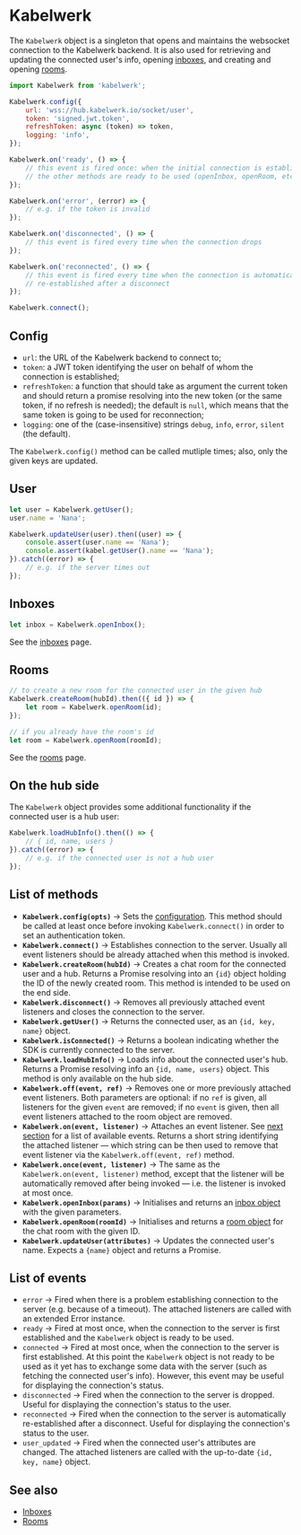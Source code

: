 # Kabelwerk

The `Kabelwerk` object is a singleton that opens and maintains the websocket connection to the Kabelwerk backend. It is also used for retrieving and updating the connected user's info, opening [inboxes](./inboxes.md), and creating and opening [rooms](./rooms.md).

```js
import Kabelwerk from 'kabelwerk';

Kabelwerk.config({
    url: 'wss://hub.kabelwerk.io/socket/user',
    token: 'signed.jwt.token',
    refreshToken: async (token) => token,
    logging: 'info',
});

Kabelwerk.on('ready', () => {
    // this event is fired once: when the initial connection is established and
    // the other methods are ready to be used (openInbox, openRoom, etc.)
});

Kabelwerk.on('error', (error) => {
    // e.g. if the token is invalid
});

Kabelwerk.on('disconnected', () => {
    // this event is fired every time when the connection drops
});

Kabelwerk.on('reconnected', () => {
    // this event is fired every time when the connection is automatically
    // re-established after a disconnect
});

Kabelwerk.connect();
```


## Config

- `url`: the URL of the Kabelwerk backend to connect to;
- `token`: a JWT token identifying the user on behalf of whom the connection is established;
- `refreshToken`: a function that should take as argument the current token and should return a promise resolving into the new token (or the same token, if no refresh is needed); the default is `null`, which means that the same token is going to be used for reconnection;
- `logging`: one of the (case-insensitive) strings `debug`, `info`, `error`, `silent` (the default).

The `Kabelwerk.config()` method can be called mutliple times; also, only the given keys are updated.


## User

```js
let user = Kabelwerk.getUser();
user.name = 'Nana';

Kabelwerk.updateUser(user).then((user) => {
    console.assert(user.name == 'Nana');
    console.assert(kabel.getUser().name == 'Nana');
}).catch((error) => {
    // e.g. if the server times out
});
```


## Inboxes

```js
let inbox = Kabelwerk.openInbox();
```

See the [inboxes](./inboxes.md) page.


## Rooms

```js
// to create a new room for the connected user in the given hub
Kabelwerk.createRoom(hubId).then(({ id }) => {
    let room = Kabelwerk.openRoom(id);
});

// if you already have the room's id
let room = Kabelwerk.openRoom(roomId);
```

See the [rooms](./rooms.md) page.


## On the hub side

The `Kabelwerk` object provides some additional functionality if the connected user is a hub user:

```js
Kabelwerk.loadHubInfo().then(() => {
    // { id, name, users }
}).catch((error) => {
    // e.g. if the connected user is not a hub user
});
```


## List of methods

- **`Kabelwerk.config(opts)`** → Sets the [configuration](#config). This method should be called at least once before invoking `Kabelwerk.connect()` in order to set an authentication token.
- **`Kabelwerk.connect()`** → Establishes connection to the server. Usually all event listeners should be already attached when this method is invoked.
- **`Kabelwerk.createRoom(hubId)`** → Creates a chat room for the connected user and a hub. Returns a Promise resolving into an `{id}` object holding the ID of the newly created room. This method is intended to be used on the end side.
- **`Kabelwerk.disconnect()`** → Removes all previously attached event listeners and closes the connection to the server.
- **`Kabelwerk.getUser()`** → Returns the connected user, as an `{id, key, name}` object.
- **`Kabelwerk.isConnected()`** → Returns a boolean indicating whether the SDK is currently connected to the server.
- **`Kabelwerk.loadHubInfo()`** → Loads info about the connected user's hub. Returns a Promise resolving info an `{id, name, users}` object. This method is only available on the hub side.
- **`Kabelwerk.off(event, ref)`** → Removes one or more previously attached event listeners. Both parameters are optional: if no `ref` is given, all listeners for the given `event` are removed; if no `event` is given, then all event listeners attached to the room object are removed.
- **`Kabelwerk.on(event, listener)`** → Attaches an event listener. See [next section](#list-of-events) for a list of available events. Returns a short string identifying the attached listener — which string can be then used to remove that event listener via the `Kabelwerk.off(event, ref)` method.
- **`Kabelwerk.once(event, listener)`** → The same as the `Kabelwerk.on(event, listener)` method, except that the listener will be automatically removed after being invoked — i.e. the listener is invoked at most once.
- **`Kabelwerk.openInbox(params)`** → Initialises and returns an [inbox object](./inboxes.md) with the given parameters.
- **`Kabelwerk.openRoom(roomId)`** → Initialises and returns a [room object](./room.md) for the chat room with the given ID.
- **`Kabelwerk.updateUser(attributes)`** → Updates the connected user's name. Expects a `{name}` object and returns a Promise.


## List of events

- `error` → Fired when there is a problem establishing connection to the server (e.g. because of a timeout). The attached listeners are called with an extended Error instance.
- `ready` → Fired at most once, when the connection to the server is first established and the `Kabelwerk` object is ready to be used.
- `connected` → Fired at most once, when the connection to the server is first established. At this point the `Kabelwerk` object is not ready to be used as it yet has to exchange some data with the server (such as fetching the connected user's info). However, this event may be useful for displaying the connection's status.
- `disconnected` → Fired when the connection to the server is dropped. Useful for displaying the connection's status to the user.
- `reconnected` → Fired when the connection to the server is automatically re-established after a disconnect. Useful for displaying the connection's status to the user.
- `user_updated` → Fired when the connected user's attributes are changed. The attached listeners are called with the up-to-date `{id, key, name}` object.


## See also

- [Inboxes](./inboxes.md)
- [Rooms](./rooms.md)
